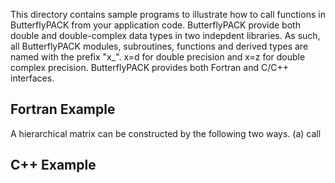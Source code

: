 This directory contains sample programs to illustrate how to call functions in ButterflyPACK from your application code. ButterflyPACK provide both double and double-complex data types in two indepdent libraries. As such, all ButterflyPACK modules, subroutines, functions and derived types are named with the prefix "x_". x=d for double precision and x=z for double complex precision. ButterflyPACK provides both Fortran and C/C++ interfaces.   

## Fortran Example
A hierarchical matrix can be constructed by the following two ways. (a) call 


## C++ Example

 